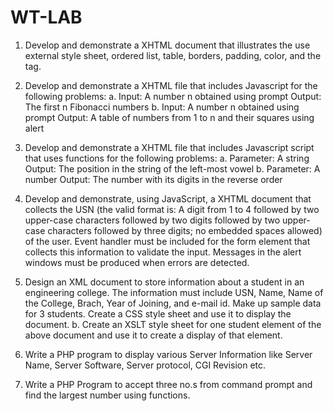 # WT-LAB

1. Develop and demonstrate a XHTML document that illustrates the use external style sheet,
ordered list, table, borders, padding, color, and the <span> tag.
  
2. Develop and demonstrate a XHTML file that includes Javascript for the following problems:
a. Input: A number n obtained using prompt
Output: The first n Fibonacci numbers
b. Input: A number n obtained using prompt
Output: A table of numbers from 1 to n and their squares using alert
  
3. Develop and demonstrate a XHTML file that includes Javascript script that uses functions for the
following problems:
a. Parameter: A string
Output: The position in the string of the left-most vowel
b. Parameter: A number
Output: The number with its digits in the reverse order
  
4. Develop and demonstrate, using JavaScript, a XHTML document that collects the USN (the
valid format is: A digit from 1 to 4 followed by two upper-case characters followed by two digits
followed by two upper-case characters followed by three digits; no embedded spaces allowed) of
the user. Event handler must be included for the form element that collects this information to
validate the input. Messages in the alert windows must be produced when errors are detected.
  
5. Design an XML document to store information about a student in an engineering college.
The information must include USN, Name, Name of the College, Brach, Year of Joining, and
e-mail id. Make up sample data for 3 students. Create a CSS style sheet and use it to display
the document.
b. Create an XSLT style sheet for one student element of the above document and use it to
create a display of that element.
  
6. Write a PHP program to display various Server Information like Server Name, Server Software,
Server protocol, CGI Revision etc.
  
7. Write a PHP Program to accept three no.s from command prompt and find the largest number
using functions.

